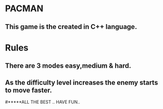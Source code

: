 # PACMAN  
## This game is the created in C++ language.

# Rules
## There are 3 modes easy,medium & hard.  
## As the difficulty level increases the enemy starts to move faster.


#*****ALL THE BEST .. HAVE FUN..
